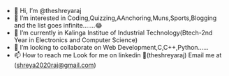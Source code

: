 - 👋 Hi, I’m @theshreyaraj
- 👀 I’m interested in Coding,Quizzing,AAnchoring,Muns,Sports,Blogging and the list goes infinite.......😂
- 🌱 I’m currently in Kalinga Institue of Industrial Technology(Btech-2nd Year in Electronics and Computer Science)
- 💞️ I’m looking to collaborate on Web Development,C,C++,Python......
- 📫 How to reach me 
      Look for me on linkedin 🤟(theshreyaraj)
      Email me at (shreya2020raj@gmail.com)
   

<!---
theshreyaraj/theshreyaraj is a ✨ special ✨ repository because its `README.md` (this file) appears on your GitHub profile.
You can click the Preview link to take a look at your changes.
--->

